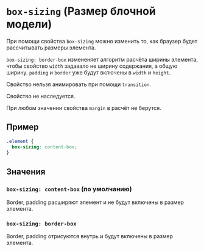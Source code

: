 # `box-sizing` (Размер блочной модели)

При помощи свойства `box-sizing` можно изменить то, как браузер будет рассчитывать размеры элемента.

`box-sizing: border-box` измененяет алгоритм расчёта ширины элемента, чтобы свойство `width` задавало не ширину содержания, а общую ширину. `padding` и `border` уже будут включены в `width` и `height`.

Свойство нельзя анимировать при помощи `transition`.

Свойство не наследуется.

При любом значении свойства `margin` в расчёт не берутся.

## Пример

```css
.element {
  box-sizing: content-box;
}
```

## Значения

### `box-sizing: content-box` (по умолчанию)

Border, padding расширяют элемент и не будут включены в размер элемента.

### `box-sizing: border-box`

Border, padding отрисуются внутрь и будут включены в размер элемента.
